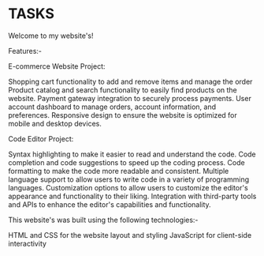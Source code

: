 # TASKS


Welcome to my website's! 

Features:-

E-commerce Website Project:


Shopping cart functionality to add and remove items and manage the order
Product catalog and search functionality to easily find products on the website.
Payment gateway integration to securely process payments.
User account dashboard to manage orders, account information, and preferences.
Responsive design to ensure the website is optimized for mobile and desktop devices.

Code Editor Project:

Syntax highlighting to make it easier to read and understand the code.
Code completion and code suggestions to speed up the coding process.
Code formatting to make the code more readable and consistent.
Multiple language support to allow users to write code in a variety of programming languages.
Customization options to allow users to customize the editor's appearance and functionality to their liking.
Integration with third-party tools and APIs to enhance the editor's capabilities and functionality.


This website's was built using the following technologies:-

HTML and CSS for the website layout and styling
JavaScript for client-side interactivity
